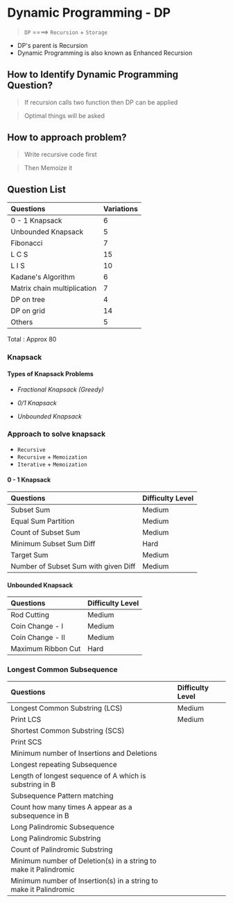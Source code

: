 # Dynamic Programming - DP #

> `DP` ====> `Recursion` + `Storage`

* DP's parent is Recursion
* Dynamic Programming is also known as Enhanced Recursion

## How to Identify Dynamic Programming Question? ##

> If recursion calls two function then DP can be applied

> Optimal things will be asked

## How to approach problem? ##

> Write recursive code first

> Then Memoize it

## Question List ##

| Questions                   | Variations |
|:----------------------------|:-----------|
| 0 - 1 Knapsack              | 6          |
| Unbounded Knapsack          | 5          |
| Fibonacci                   | 7          |
| L C S                       | 15         |
| L I S                       | 10         |
| Kadane's Algorithm          | 6          |
| Matrix chain multiplication | 7          |
| DP on tree                  | 4          |
| DP on grid                  | 14         |
| Others                      | 5          |

Total : Approx 80

### Knapsack ###

#### Types of Knapsack Problems ####
* *Fractional Knapsack (Greedy)*

* *0/1 Knapsack*

* *Unbounded Knapsack*

### Approach to solve knapsack ###

* `Recursive`
* `Recursive` + `Memoization`
* `Iterative` + `Memoization`

#### 0 - 1 Knapsack ####
| Questions                            | Difficulty Level |
|:-------------------------------------|:-----------------|
| Subset Sum                           | Medium           |
| Equal Sum Partition                  | Medium           |
| Count of Subset Sum                  | Medium           |
| Minimum Subset Sum Diff              | Hard             |
| Target Sum                           | Medium           |
| Number of Subset Sum with given Diff | Medium           |

#### Unbounded Knapsack ####
| Questions                            | Difficulty Level |
|:-------------------------------------|:-----------------|
| Rod Cutting                          | Medium           |
| Coin Change - I                      | Medium           |
| Coin Change - II                     | Medium           |
| Maximum Ribbon Cut                   | Hard             |

### Longest Common Subsequence ### 

| Questions                                                         | Difficulty Level |
|:------------------------------------------------------------------|:-----------------|
| Longest Common Substring (LCS)                                    | Medium           |
| Print LCS                                                         | Medium           |
| Shortest Common Substring (SCS)                                   |                  |
| Print SCS                                                         |                  |
| Minimum number of Insertions and Deletions                        |                  |
| Longest repeating Subsequence                                     |                  |
| Length of longest sequence of A which is substring in B           |                  |
| Subsequence Pattern matching                                      |                  |
| Count how many times A appear as a subsequence in B               |                  |
| Long Palindromic Subsequence                                      |                  |
| Long Palindromic Substring                                        |                  |
| Count of Palindromic Substring                                    |                  |
| Minimum number of Deletion(s) in a string to make it Palindromic  |                  |
| Minimum number of Insertion(s) in a string to make it Palindromic |                  |
